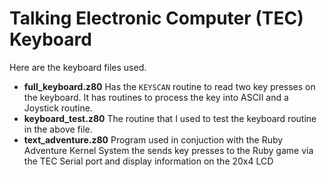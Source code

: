 # Talking Electronic Computer (TEC) Keyboard

Here are the keyboard files used.  

* __full_keyboard.z80__ Has the ```KEYSCAN``` routine to read two key presses on the keyboard.  It has routines to process the key into ASCII and a Joystick routine.
* __keyboard_test.z80__ The routine that I used to test the keyboard routine in the above file.
* __text_adventure.z80__ Program used in conjuction with the Ruby Adventure Kernel System the sends key presses to the Ruby game via the TEC Serial port and display information on the 20x4 LCD
